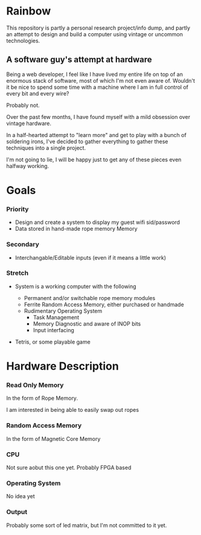 # Rainbow

This repository is partly a personal research project/info dump, and partly an attempt to design and build a computer using vintage or uncommon technologies.

## A software guy's attempt at hardware

Being a web developer, I feel like I have lived my entire life on top of an enormous stack of software, most of which I'm not even aware of.  Wouldn't it be nice to spend some time with a machine where I am in full control of every bit and every wire?

Probably not.

Over the past few months, I have found myself with a mild obsession over vintage hardware.

In a half-hearted attempt to "learn more" and get to play with a bunch of soldering irons, I've decided to gather everything to gather these techniques into a single project.

I'm not going to lie, I will be happy just to get any of these pieces even halfway working.

# Goals

### Priority
* Design and create a system to display my guest wifi sid/password
* Data stored in hand-made rope memory Memory

### Secondary

* Interchangable/Editable inputs (even if it means a little work)

### Stretch

* System is a working computer with the following
  * Permanent and/or switchable rope memory modules
  * Ferrite Random Access Memory, either purchased or handmade
  * Rudimentary Operating System
    * Task Management
    * Memory Diagnostic and aware of INOP bits
    * Input interfacing

* Tetris, or some playable game


# Hardware Description

### Read Only Memory

In the form of Rope Memory.

I am interested in being able to easily swap out ropes

### Random Access Memory

In the form of Magnetic Core Memory

### CPU

Not sure aobut this one yet.  Probably FPGA based

### Operating System

No idea yet

### Output

Probably some sort of led matrix, but I'm not committed to it yet.
